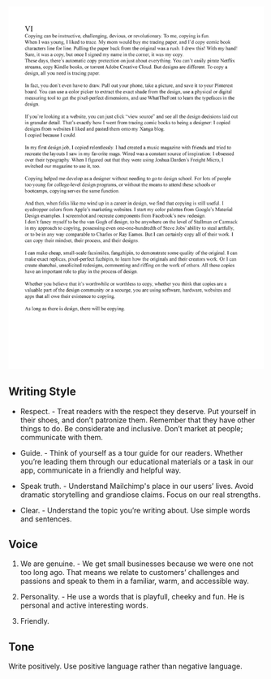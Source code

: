 ![Copying article webpage with Chapters 6 and 7 roman numerals.](04-voice-tone-chapter-6.png)

## Writing Style

 - Respect. - Treat readers with the respect they deserve. Put yourself in their shoes, and don’t patronize them. Remember that they have other things to do. Be considerate and inclusive. Don’t market at people; communicate with them.
- Guide. - Think of yourself as a tour guide for our readers. Whether you’re leading them through our educational materials or a task in our app, communicate in a friendly and helpful way.
- Speak truth. - Understand Mailchimp's place in our users’ lives. Avoid dramatic storytelling and grandiose claims. Focus on our real strengths.

- Clear. - Understand the topic you’re writing about. Use simple words and sentences.

## Voice

1. We are genuine. - We get small businesses because we were one not too long ago. That means we relate to customers’ challenges and passions and speak to them in a familiar, warm, and accessible way.

2. Personality. - He use a words that is playfull, cheeky and fun. He is personal and active interesting words.

3. Friendly.

## Tone

Write positively. Use positive language rather than negative language.


